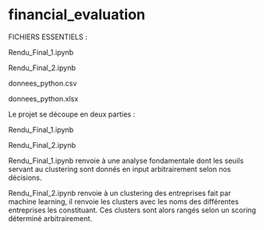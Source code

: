 # financial_evaluation

FICHIERS ESSENTIELS :

Rendu_Final_1.ipynb

Rendu_Final_2.ipynb

donnees_python.csv

donnees_python.xlsx

Le projet se découpe en deux parties :

Rendu_Final_1.ipynb

Rendu_Final_2.ipynb

Rendu_Final_1.ipynb renvoie à une analyse fondamentale dont les seuils servant au clustering sont donnés en input arbitrairement selon nos décisions.

Rendu_Final_2.ipynb renvoie à un clustering des entreprises fait par machine learning, il renvoie les clusters avec les noms des différentes entreprises les constituant.
Ces clusters sont alors rangés selon un scoring déterminé arbitrairement.


